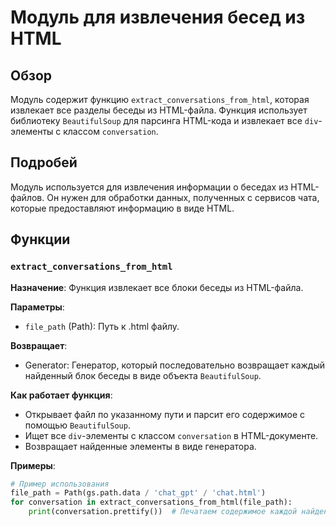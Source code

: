 # Модуль для извлечения бесед из HTML

## Обзор

Модуль содержит функцию `extract_conversations_from_html`, которая извлекает все разделы беседы из HTML-файла. 
Функция использует библиотеку `BeautifulSoup` для парсинга HTML-кода и извлекает все `div`-элементы с классом `conversation`. 

## Подробей

Модуль используется для извлечения информации о беседах из HTML-файлов. 
Он нужен для обработки данных, полученных с сервисов чата, которые предоставляют информацию в виде HTML.

## Функции

### `extract_conversations_from_html`

**Назначение**: Функция извлекает все блоки беседы из HTML-файла.

**Параметры**:

- `file_path` (Path): Путь к .html файлу.

**Возвращает**: 

- Generator: Генератор, который последовательно возвращает каждый найденный блок беседы в виде объекта `BeautifulSoup`.

**Как работает функция**:

- Открывает файл по указанному пути и парсит его содержимое с помощью `BeautifulSoup`.
- Ищет все `div`-элементы с классом `conversation` в HTML-документе.
- Возвращает найденные элементы в виде генератора.

**Примеры**:

```python
# Пример использования
file_path = Path(gs.path.data / 'chat_gpt' / 'chat.html')
for conversation in extract_conversations_from_html(file_path):
    print(conversation.prettify())  # Печатаем содержимое каждой найденной беседы
```